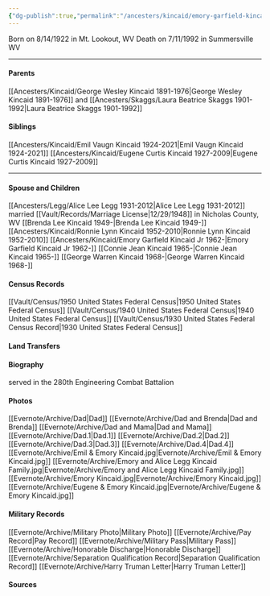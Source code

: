 ```yaml
---
{"dg-publish":true,"permalink":"/ancesters/kincaid/emory-garfield-kincaid-1922-1992/","tags":["Emory-Garfield-Kincaid"]}
---
```


Born on  8/14/1922 in Mt. Lookout, WV
Death on 7/11/1992 in Summersville WV

---
#### Parents
[[Ancesters/Kincaid/George Wesley Kincaid 1891-1976\|George Wesley Kincaid 1891-1976]] and [[Ancesters/Skaggs/Laura Beatrice Skaggs 1901-1992\|Laura Beatrice Skaggs 1901-1992]]
#### Siblings
[[Ancesters/Kincaid/Emil Vaugn Kincaid 1924-2021\|Emil Vaugn Kincaid 1924-2021]] 
[[Ancesters/Kincaid/Eugene Curtis Kincaid 1927-2009\|Eugene Curtis Kincaid 1927-2009]] 

---
#### Spouse and Children
[[Ancesters/Legg/Alice Lee Legg 1931-2012\|Alice Lee Legg 1931-2012]] married [[Vault/Records/Marriage License\|12/29/1948]] in Nicholas County, WV 
[[Brenda Lee Kincaid 1949-\|Brenda Lee Kincaid 1949-]]  
[[Ancesters/Kincaid/Ronnie Lynn Kincaid 1952-2010\|Ronnie Lynn Kincaid 1952-2010]]
[[Ancesters/Kincaid/Emory Garfield Kincaid Jr 1962-\|Emory Garfield Kincaid Jr 1962-]]
[[Connie Jean Kincaid 1965-\|Connie Jean Kincaid 1965-]]
[[George Warren Kincaid 1968-\|George Warren Kincaid 1968-]]

#### Census Records
[[Vault/Census/1950 United States Federal Census\|1950 United States Federal Census]]
[[Vault/Census/1940 United States Federal Census\|1940 United States Federal Census]]
[[Vault/Census/1930 United States Federal Census Record\|1930 United States Federal Census]]

#### Land Transfers

#### Biography
served in the 280th Engineering Combat Battalion
#### Photos
[[Evernote/Archive/Dad\|Dad]]
[[Evernote/Archive/Dad and Brenda\|Dad and Brenda]]
[[Evernote/Archive/Dad and Mama\|Dad and Mama]]
[[Evernote/Archive/Dad.1\|Dad.1]]
[[Evernote/Archive/Dad.2\|Dad.2]]
[[Evernote/Archive/Dad.3\|Dad.3]]
[[Evernote/Archive/Dad.4\|Dad.4]]
[[Evernote/Archive/Emil & Emory Kincaid.jpg\|Evernote/Archive/Emil & Emory Kincaid.jpg]]
[[Evernote/Archive/Emory and Alice Legg Kincaid Family.jpg\|Evernote/Archive/Emory and Alice Legg Kincaid Family.jpg]]
[[Evernote/Archive/Emory Kincaid.jpg\|Evernote/Archive/Emory Kincaid.jpg]]
[[Evernote/Archive/Eugene & Emory Kincaid.jpg\|Evernote/Archive/Eugene & Emory Kincaid.jpg]]

#### Military Records
[[Evernote/Archive/Military Photo\|Military Photo]]
[[Evernote/Archive/Pay Record\|Pay Record]]
[[Evernote/Archive/Military Pass\|Military Pass]]
[[Evernote/Archive/Honorable Discharge\|Honorable Discharge]]
[[Evernote/Archive/Separation Qualification Record\|Separation Qualification Record]]
[[Evernote/Archive/Harry Truman Letter\|Harry Truman Letter]]
#### Sources

